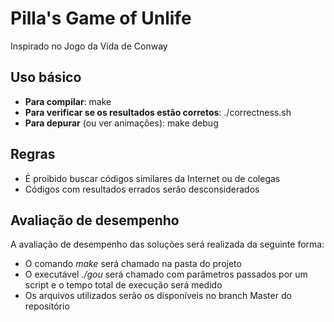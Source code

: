 # Pilla's Game of Unlife

Inspirado no Jogo da Vida de Conway

## Uso básico

* **Para compilar**: make
* **Para verificar se os resultados estão corretos**: ./correctness.sh
* **Para depurar** (ou ver animações): make debug

## Regras

* É proibido buscar códigos similares da Internet ou de colegas
* Códigos com resultados errados serão desconsiderados

## Avaliação de desempenho

A avaliação de desempenho das soluções será realizada da seguinte forma:

* O comando *make* será chamado na pasta do projeto
* O executável *./gou* será chamado com parâmetros passados por um script e o tempo total de execução será medido
* Os arquivos utilizados serão os disponíveis no branch Master do repositório
